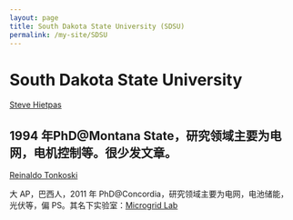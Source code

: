 ```yaml
---
layout: page
title: South Dakota State University (SDSU)
permalink: /my-site/SDSU
---
```

# South Dakota State University
[Steve Hietpas](https://www.sdstate.edu/directory/steve-hietpas)

1994 年PhD@Montana State，研究领域主要为电网，电机控制等。很少发文章。
---

[Reinaldo Tonkoski](https://www.sdstate.edu/directory/reinaldo-tonkoski)

大 AP，巴西人，2011 年 PhD@Concordia，研究领域主要为电网，电池储能，光伏等，偏 PS。其名下实验室：[Microgrid Lab](https://www.sdstate.edu/electrical-engineering-and-computer-science/microgrid-lab)
